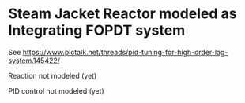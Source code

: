 # Steam Jacket Reactor modeled as Integrating FOPDT system

See https://www.plctalk.net/threads/pid-tuning-for-high-order-lag-system.145422/

Reaction not modeled (yet)

PID control not modeled (yet)
